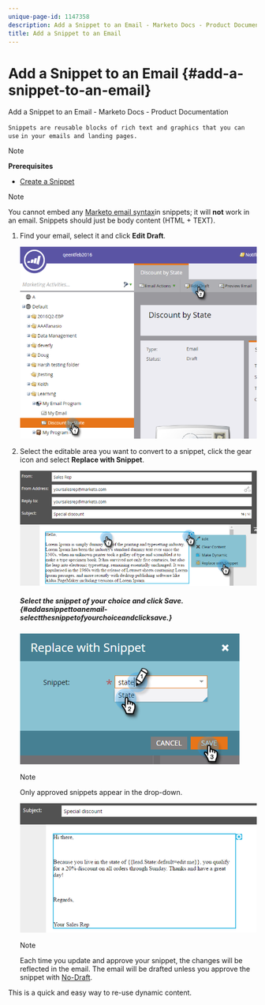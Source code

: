 ```yaml
---
unique-page-id: 1147358
description: Add a Snippet to an Email - Marketo Docs - Product Documentation
title: Add a Snippet to an Email
---
```


# Add a Snippet to an Email {#add-a-snippet-to-an-email}

Add a Snippet to an Email - Marketo Docs - Product Documentation

`Snippets are reusable blocks of rich text and graphics that you can use` `in your emails and landing pages.`

>[!NOTE]
>
>**Prerequisites**
>
>* [Create a Snippet](../../../../../welcome-to-marketo-docs/product-docs/personalization/segmentation-and-snippets/snippets/create-a-snippet.md)
>

>[!NOTE]
>
>You cannot embed any [Marketo email syntax](../../../../../welcome-to-marketo-docs/product-docs/email-marketing/general/email-editor-2.0/email-template-syntax.md)in snippets; it will **not** work in an email. Snippets should just be body content (HTML + TEXT).

1. Find your email, select it and click **Edit Draft**.

   ![](assets/one-2.png)

1. Select the editable area you want to convert to a snippet, click the gear icon and select **Replace with Snippet**.

   ![](assets/two-2.png)

   ##### Select the snippet of your choice and click Save. {#addasnippettoanemail-selectthesnippetofyourchoiceandclicksave.}

   ![](assets/three-1.png)

   >[!NOTE]
   >
   >Only approved snippets appear in the drop-down.

   ![](assets/four.png)

   >[!NOTE]
   >
   >Each time you update and approve your snippet, the changes will be reflected in the email. The email will be drafted unless you approve the snippet with [No-Draft](../../../../../welcome-to-marketo-docs/product-docs/administration/users-and-roles/managing-user-roles-and-permissions/enable-no-draft-for-snippets.md).

This is a quick and easy way to re-use dynamic content. 